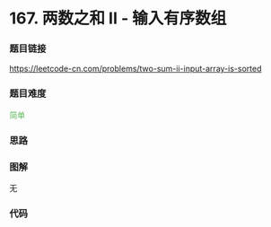 # 167. 两数之和 II - 输入有序数组

### 题目链接

https://leetcode-cn.com/problems/two-sum-ii-input-array-is-sorted

### 题目难度

<font color=#5CB85C>简单</font>

### 思路



### 图解

无

### 代码

```python
```